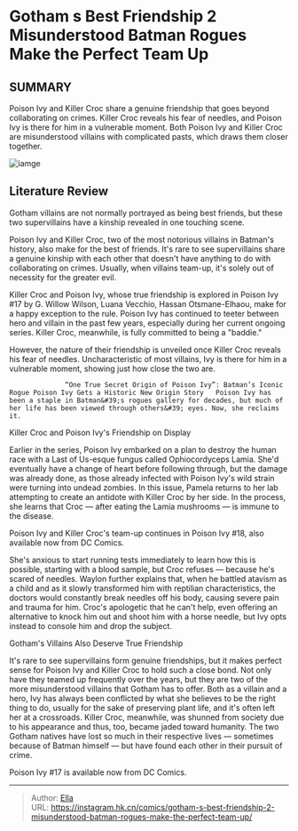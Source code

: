 # Gotham s Best Friendship 2 Misunderstood Batman Rogues Make the Perfect Team Up


## SUMMARY 



  Poison Ivy and Killer Croc share a genuine friendship that goes beyond collaborating on crimes.   Killer Croc reveals his fear of needles, and Poison Ivy is there for him in a vulnerable moment.   Both Poison Ivy and Killer Croc are misunderstood villains with complicated pasts, which draws them closer together.  

![iamge](https://static1.srcdn.com/wordpress/wp-content/uploads/2023/12/batman-the-animated-series-almost-got-im-print-penguin-poison-ivy-joker-two-face-killer-croc.jpg)

## Literature Review

Gotham villains are not normally portrayed as being best friends, but these two supervillains have a kinship revealed in one touching scene.




Poison Ivy and Killer Croc, two of the most notorious villains in Batman&#39;s history, also make for the best of friends. It&#39;s rare to see supervillains share a genuine kinship with each other that doesn&#39;t have anything to do with collaborating on crimes. Usually, when villains team-up, it&#39;s solely out of necessity for the greater evil.




Killer Croc and Poison Ivy, whose true friendship is explored in Poison Ivy #17 by G. Willow Wilson, Luana Vecchio, Hassan Otsmane-Elhaou, make for a happy exception to the rule. Poison Ivy has continued to teeter between hero and villain in the past few years, especially during her current ongoing series. Killer Croc, meanwhile, is fully committed to being a &#34;baddie.&#34;

          

However, the nature of their friendship is unveiled once Killer Croc reveals his fear of needles. Uncharacteristic of most villains, Ivy is there for him in a vulnerable moment, showing just how close the two are.

                  “One True Secret Origin of Poison Ivy”: Batman’s Iconic Rogue Poison Ivy Gets a Historic New Origin Story   Poison Ivy has been a staple in Batman&#39;s rogues gallery for decades, but much of her life has been viewed through others&#39; eyes. Now, she reclaims it.   





 Killer Croc and Poison Ivy&#39;s Friendship on Display 
          

Earlier in the series, Poison Ivy embarked on a plan to destroy the human race with a Last of Us-esque fungus called Ophiocordyceps Lamia. She&#39;d eventually have a change of heart before following through, but the damage was already done, as those already infected with Poison Ivy&#39;s wild strain were turning into undead zombies. In this issue, Pamela returns to her lab attempting to create an antidote with Killer Croc by her side. In the process, she learns that Croc — after eating the Lamia mushrooms — is immune to the disease.



Poison Ivy and Killer Croc&#39;s team-up continues in Poison Ivy #18, also available now from DC Comics.







She&#39;s anxious to start running tests immediately to learn how this is possible, starting with a blood sample, but Croc refuses — because he&#39;s scared of needles. Waylon further explains that, when he battled atavism as a child and as it slowly transformed him with reptilian characteristics, the doctors would constantly break needles off his body, causing severe pain and trauma for him. Croc&#39;s apologetic that he can&#39;t help, even offering an alternative to knock him out and shoot him with a horse needle, but Ivy opts instead to console him and drop the subject.



 Gotham&#39;s Villains Also Deserve True Friendship 
          

It&#39;s rare to see supervillains form genuine friendships, but it makes perfect sense for Poison Ivy and Killer Croc to hold such a close bond. Not only have they teamed up frequently over the years, but they are two of the more misunderstood villains that Gotham has to offer. Both as a villain and a hero, Ivy has always been conflicted by what she believes to be the right thing to do, usually for the sake of preserving plant life, and it&#39;s often left her at a crossroads. Killer Croc, meanwhile, was shunned from society due to his appearance and thus, too, became jaded toward humanity. The two Gotham natives have lost so much in their respective lives — sometimes because of Batman himself — but have found each other in their pursuit of crime.




Poison Ivy #17 is available now from DC Comics.



---

> Author: [Ella](https://instagram.hk.cn/)  
> URL: https://instagram.hk.cn/comics/gotham-s-best-friendship-2-misunderstood-batman-rogues-make-the-perfect-team-up/  


